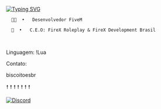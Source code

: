 [![Typing SVG](https://readme-typing-svg.herokuapp.com?font=Fira+Code&size=35&pause=1000&center=verdadeiro&vCenter=verdadeiro&repeat=verdadeiro&random=falso&width=1000&lines=BiscoitoDev+;C.E.O%3A+FireX+Development+Brasil)](https://git.io/typing-svg)


  <p>

      🐱‍💻  •   Desenvolvedor FiveM

      💼  •   C.E.O: FireX Roleplay & FireX Development Brasil

  </p>



<br>

Linguagem:
!Lua

Contato:
<p> biscoitoesbr </p>

🠕          🠕          🠕          🠕          🠕          🠕          🠕

[![Discord](https://img.shields.io/badge/Discord-7289DA?style=for-the-badge&logo=discord&logoColor=white)](https://discord.com/channels/@biscoitoesbr/)


</div>
